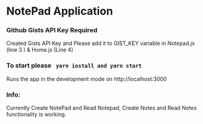 #  NotePad Application


### Github Gists API Key Required

Created Gists API Key and Please add it to GIST_KEY variable in Notepad.js (line 3 ) & Home.js (Line 4)

### To start please ` yarn install and yarn start`

Runs the app in the development mode on http://localhost:3000

### Info: 
Currently Create NotePad and Read Notepad, Create Notes and Read Notes functionality is working. 
